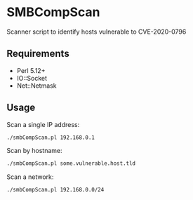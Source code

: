 # SMBCompScan
Scanner script to identify hosts vulnerable to CVE-2020-0796

## Requirements
* Perl 5.12+
* IO::Socket
* Net::Netmask

## Usage
Scan a single IP address:
```sh
./smbCompScan.pl 192.168.0.1
```

Scan by hostname:
```sh
./smbCompScan.pl some.vulnerable.host.tld
```

Scan a network:
```sh
./smbCompScan.pl 192.168.0.0/24
```
